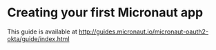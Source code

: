 # Creating your first Micronaut app #

This guide is available at http://guides.micronaut.io/micronaut-oauth2-okta/guide/index.html
